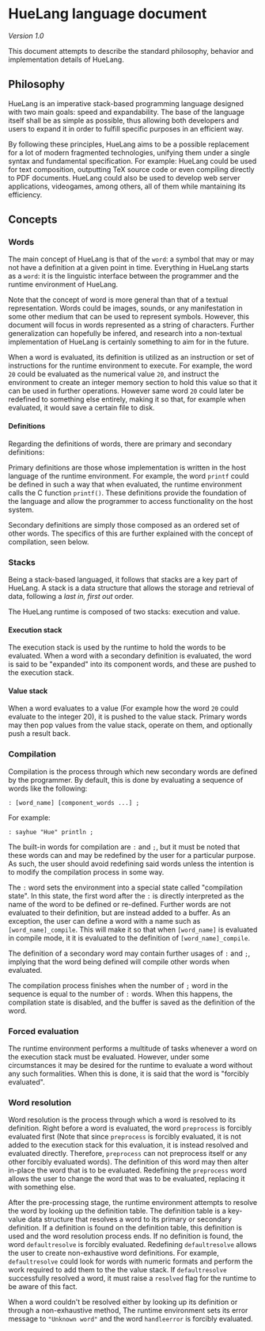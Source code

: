 # HueLang language document

_Version 1.0_

This document attempts to describe the standard philosophy, behavior and implementation details of HueLang.

## Philosophy

HueLang is an imperative stack-based programming language designed with two main goals: speed and expandability. The base of the language itself shall be as simple as possible, thus allowing both developers and users to expand it in order to fulfill specific purposes in an efficient way. 

By following these principles, HueLang aims to be a possible replacement for a lot of modern fragmented technologies, unifying them under a single syntax and fundamental specification. For example: HueLang could be used for text composition, outputting TeX source code or even compiling directly to PDF documents. HueLang could also be used to develop web server applications, videogames, among others, all of them while mantaining its efficiency.

## Concepts

### Words

The main concept of HueLang is that of the ``word``: a symbol that may or may not have a definition at a given point in time. Everything in HueLang starts as a ``word``: it is the linguistic interface between the programmer and the runtime environment of HueLang. 

Note that the concept of word is more general than that of a textual representation. Words could be images, sounds, or any manifestation in some other medium that can be used to represent symbols. However, this document will focus in words represented as a string of characters. Further generalization can hopefully be infered, and research into a non-textual implementation of HueLang is certainly something to aim for in the future.

When a word is evaluated, its definition is utilized as an instruction or set of instructions for the runtime environment to execute. For example, the word ``20`` could be evaluated as the numerical value ``20``, and instruct the environment to create an integer memory section to hold this value so that it can be used in further operations. However same word ``20`` could later be redefined to something else entirely, making it so that, for example when evaluated, it would save a certain file to disk.

#### Definitions

Regarding the definitions of words, there are primary and secondary definitions:

Primary definitions are those whose implementation is written in the host language of the runtime environment. For example, the word ``printf`` could be defined in such a way that when evaluated, the runtime environment calls the C function ``printf()``. These definitions provide the foundation of the language and allow the programmer to access functionality on the host system. 

Secondary definitions are simply those composed as an ordered set of other words. The specifics of this are further explained with the concept of compilation, seen below.

### Stacks

Being a stack-based languaged, it follows that stacks are a key part of HueLang. A stack is a data structure that allows the storage and retrieval of data, following a _last in, first out_ order. 

The HueLang runtime is composed of two stacks: execution and value.

#### Execution stack

The execution stack is used by the runtime to hold the words to be evaluated. When a word with a secondary definition is evaluated, the word is said to be "expanded" into its component words, and these are pushed to the execution stack. 

#### Value stack

When a word evaluates to a value (For example how the word ``20`` could evaluate to the integer 20), it is pushed to the value stack. Primary words may then pop values from the value stack, operate on them, and optionally push a result back.

### Compilation

Compilation is the process through which new secondary words are defined by the programmer. By default, this is done by evaluating a sequence of words like the following:

```
: [word_name] [component_words ...] ;
```

For example:

```
: sayhue "Hue" println ;
```

The built-in words for compilation are ``:`` and ``;``, but it must be noted that these words can and may be redefined by the user for a particular purpose. As such, the user should avoid redefining said words unless the intention is to modify the compilation process in some way. 

The ``:`` word sets the environment into a special state called "compilation state". In this state, the first word after the ``:`` is directly interpreted as the name of the word to be defined or re-defined. Further words are not evaluated to their definition, but are instead added to a buffer. As an exception, the user can define a word with a name such as ``[word_name]_compile``. This will make it so that when ``[word_name]`` is evaluated in compile mode, it it is evaluated to the definition of ``[word_name]_compile``. 

The definition of a secondary word may contain further usages of ``:`` and ``;``, implying that the word being defined will compile other words when evaluated. 

The compilation process finishes when the number of ``;`` word in the sequence is equal to the number of ``:`` words. When this happens, the compilation state is disabled, and the buffer is saved as the definition of the word.

### Forced evaluation

The runtime environment performs a multitude of tasks whenever a word on the execution stack must be evaluated. However, under some circumstances it may be desired for the runtime to evaluate a word without any such formalities. When this is done, it is said that the word is "forcibly evaluated".

### Word resolution

Word resolution is the process through which a word is resolved to its definition. Right before a word is evaluated, the word ``preprocess`` is forcibly evaluated first (Note that since ``preprocess`` is forcibly evaluated, it is not added to the execution stack for this evaluation, it is instead resolved and evaluated directly. Therefore, ``preprocess`` can not preprocess itself or any other forcibly evaluated words). The definition of this word may then alter in-place the word that is to be evaluated. Redefining the ``preprocess`` word allows the user to change the word that was to be evaluated, replacing it with something else. 

After the pre-processing stage, the runtime environment attempts to resolve the word by looking up the definition table. The definition table is a key-value data structure that resolves a word to its primary or secondary definition. If a definition is found on the definition table, this definition is used and the word resolution process ends. If no definition is found, the word ``defaultresolve`` is forcibly evaluated. Redefining ``defaultresolve`` allows the user to create non-exhaustive word definitions. For example, ``defaultresolve`` could look for words with numeric formats and perform the work required to add them to the the value stack. If ``defaultresolve`` successfully resolved a word, it must raise a ``resolved`` flag for the runtime to be aware of this fact. 

When a word couldn't be resolved either by looking up its definition or through a non-exhaustive method, The runtime environment sets its error message to ``"Unknown word"`` and the word ``handleerror`` is forcibly evaluated.